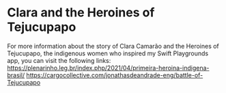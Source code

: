 # Clara and the Heroines of Tejucupapo

For more information about the story of Clara Camarão and the Heroines of Tejucupapo, the indigenous women who inspired my Swift Playgrounds app, you can visit the following links: 
https://plenarinho.leg.br/index.php/2021/04/primeira-heroina-indigena-brasil/
https://cargocollective.com/jonathasdeandrade-eng/battle-of-Tejucupapo

